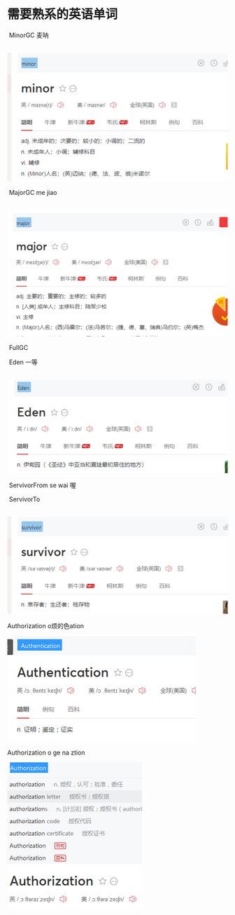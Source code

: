 # 需要熟系的英语单词

​	MinorGC  麦呐

​		![image-20200612084648442](assets/image-20200612084648442.png)

​	MajorGC     me jiao

​	![image-20200612090659383](assets/image-20200612090659383.png)

​	FullGC

​	Eden   一等

​			![image-20200612084744078](assets/image-20200612084744078.png)

​	ServivorFrom   se wai 喔

​	ServivorTo

​	![image-20200612084844714](assets/image-20200612084844714.png)

Authorization  o烦的色ation

![image-20200713121722337](assets/image-20200713121722337.png)

Authorization   o ge na ztion

![image-20200713121816183](assets/image-20200713121816183.png)